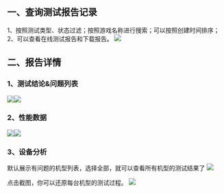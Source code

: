 ## 一、查询测试报告记录
1、按照测试类型、状态过滤；按照游戏名称进行搜索；可以按照创建时间排序；
2、可以查看在线测试报告和下载报告。
![](http://imgcache.tcecqpoc.fsphere.cn/image/mccdn.qcloud.com/static/img/5048ad0ead38beedfe97873f68a31e09/image.png)

## 二、报告详情

### 1、测试结论&问题列表
![](http://imgcache.tcecqpoc.fsphere.cn/image/mccdn.qcloud.com/static/img/63da051d2f555560c2b1299f9b6a5b49/image.png)![](http://imgcache.tcecqpoc.fsphere.cn/image/mccdn.qcloud.com/static/img/fab1bea34c5947e4f2acbcc955e43273/image.png)

### 2、性能数据
![](http://imgcache.tcecqpoc.fsphere.cn/image/mccdn.qcloud.com/static/img/e1f21b2ff7f233678ba38a9655bd7604/image.png)![](http://imgcache.tcecqpoc.fsphere.cn/image/mccdn.qcloud.com/static/img/425deb634f304ba872810e0fbefd92bd/image.png)

### 3、设备分析
默认展示有问题的机型列表，选择全部，就可以查看所有机型的测试结果了
![](http://imgcache.tcecqpoc.fsphere.cn/image/mccdn.qcloud.com/static/img/c45df26d2f6b473a82edbf43e47c3fe0/image.png)

点击截图，你可以还原每台机型的测试过程。
![](http://imgcache.tcecqpoc.fsphere.cn/image/mccdn.qcloud.com/static/img/835a19a810b61c851c78ec356120c4d0/image.png)
